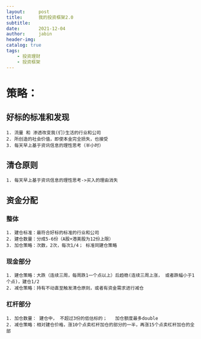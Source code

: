 ```yaml
---
layout:     post
title:      我的投资框架2.0 
subtitle:   
date:       2021-12-04
author:     jabin
header-img: 
catalog: true
tags:
    - 投资理财
    - 投资框架
---
```


# 策略：
## 好标的标准和发现
	1. 流量 和 渗透改变我(们)生活的行业和公司
	2. 所创造的社会价值，即使本金完全损失，也接受
	3. 每天早上基于资讯信息的理性思考（半小时）

## 清仓原则
	1. 每天早上基于资讯信息的理性思考->买入的理由消失
	
## 资金分配
### 整体
	1. 建仓标准：最符合好标的标准的行业和公司
	2. 建仓数量：分成5-6份（A股+港美股为12份上限）
	3. 加仓策略：次数，2次，每次1/4； 标准同建仓策略

### 现金部分
	1. 建仓策略：大跌（连续三周，每周跌1一个点以上）后趋稳(连续三周上涨， 或者跌幅小于1个点)，建仓1/2
	2. 减仓策略：持有不动直至触发清仓原则，或者有资金需求进行减仓

### 杠杆部分
	1. 加仓数量： 建仓中， 不超过3份的低估标的；   加仓额度最多double
	2. 减仓策略：相对建仓价格，涨10个点卖杠杆加仓的部分的一半，再涨15个点卖杠杆加仓的全部


